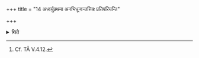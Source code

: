 +++
title = "14 अध्वर्युप्रथमा अनभिधून्वन्तस्त्रिः प्रतिपरियन्ति"

+++

<details><summary>थिते</summary>

14. With the Adhvaryu as the first, they (the three) go round the Mahāvīra in the reverse direction, three times, without fanning (the fire).[^1]   

[^1]: Cf. TĀ V.4.12. 
</details>
